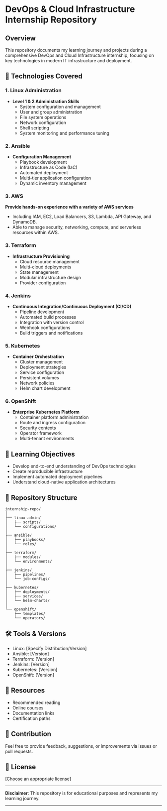# DevOps & Cloud Infrastructure Internship Repository

## Overview
This repository documents my learning journey and projects during a comprehensive DevOps and Cloud Infrastructure internship, focusing on key technologies in modern IT infrastructure and deployment.

## 🚀 Technologies Covered

### 1. Linux Administration
- **Level 1 & 2 Administration Skills**
  - System configuration and management
  - User and group administration
  - File system operations
  - Network configuration
  - Shell scripting
  - System monitoring and performance tuning

### 2. Ansible
- **Configuration Management**
  - Playbook development
  - Infrastructure as Code (IaC)
  - Automated deployment
  - Multi-tier application configuration
  - Dynamic inventory management

### 3. AWS 

   **Provide hands-on experience with a variety of AWS services**
   - Including IAM, EC2, Load Balancers, S3, Lambda, API Gateway, and DynamoDB. 
   - Able to manage security, networking, compute, and serverless resources within AWS.

### 3. Terraform
- **Infrastructure Provisioning**
  - Cloud resource management
  - Multi-cloud deployments
  - State management
  - Modular infrastructure design
  - Provider configuration

### 4. Jenkins
- **Continuous Integration/Continuous Deployment (CI/CD)**
  - Pipeline development
  - Automated build processes
  - Integration with version control
  - Webhook configurations
  - Build triggers and notifications

### 5. Kubernetes
- **Container Orchestration**
  - Cluster management
  - Deployment strategies
  - Service configuration
  - Persistent volumes
  - Network policies
  - Helm chart development

### 6. OpenShift
- **Enterprise Kubernetes Platform**
  - Container platform administration
  - Route and ingress configuration
  - Security contexts
  - Operator framework
  - Multi-tenant environments

## 🎯 Learning Objectives
- Develop end-to-end understanding of DevOps technologies
- Create reproducible infrastructure
- Implement automated deployment pipelines
- Understand cloud-native application architectures

## 📂 Repository Structure
```
internship-repo/
│
├── linux-admin/
│   ├── scripts/
│   └── configurations/
│
├── ansible/
│   ├── playbooks/
│   └── roles/
│
├── terraform/
│   ├── modules/
│   └── environments/
│
├── jenkins/
│   ├── pipelines/
│   └── job-configs/
│
├── kubernetes/
│   ├── deployments/
│   ├── services/
│   └── helm-charts/
│
└── openshift/
    ├── templates/
    └── operators/
```

## 🛠 Tools & Versions
- Linux: [Specify Distribution/Version]
- Ansible: [Version]
- Terraform: [Version]
- Jenkins: [Version]
- Kubernetes: [Version]
- OpenShift: [Version]

## 📝 Resources
- Recommended reading
- Online courses
- Documentation links
- Certification paths

## 🤝 Contribution
Feel free to provide feedback, suggestions, or improvements via issues or pull requests.

## 📄 License
[Choose an appropriate license]

---

**Disclaimer**: This repository is for educational purposes and represents my learning journey.



---

